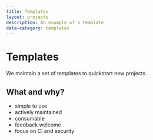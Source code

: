 ```yaml
---
title: Templates
layout: projects
description: An example of a template
data-category: templates
---
```


# Templates

We maintain a set of templates to quickstart new projects.

## What and why?

- simple to use
- actively maintained
- consumable
- feedback welcome
- focus on CI and security
